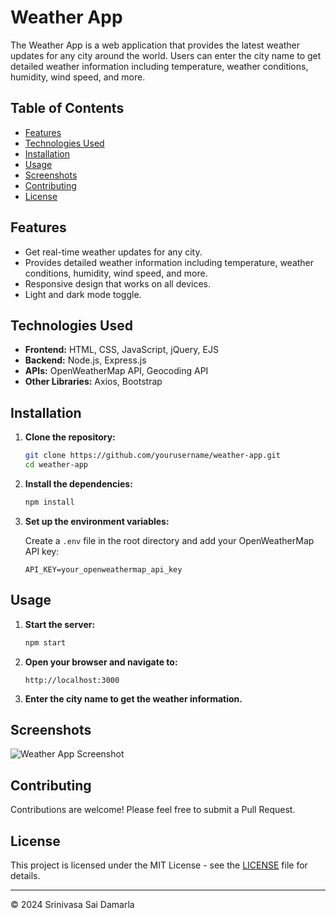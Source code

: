 # Weather App

The Weather App is a web application that provides the latest weather updates for any city around the world. Users can enter the city name to get detailed weather information including temperature, weather conditions, humidity, wind speed, and more.

## Table of Contents

- [Features](#features)
- [Technologies Used](#technologies-used)
- [Installation](#installation)
- [Usage](#usage)
- [Screenshots](#screenshots)
- [Contributing](#contributing)
- [License](#license)

## Features

- Get real-time weather updates for any city.
- Provides detailed weather information including temperature, weather conditions, humidity, wind speed, and more.
- Responsive design that works on all devices.
- Light and dark mode toggle.

## Technologies Used

- **Frontend:** HTML, CSS, JavaScript, jQuery, EJS
- **Backend:** Node.js, Express.js
- **APIs:** OpenWeatherMap API, Geocoding API
- **Other Libraries:** Axios, Bootstrap

## Installation

1. **Clone the repository:**

    ```bash
    git clone https://github.com/yourusername/weather-app.git
    cd weather-app
    ```

2. **Install the dependencies:**

    ```bash
    npm install
    ```

3. **Set up the environment variables:**

    Create a `.env` file in the root directory and add your OpenWeatherMap API key:

    ```
    API_KEY=your_openweathermap_api_key
    ```

## Usage

1. **Start the server:**

    ```bash
    npm start
    ```

2. **Open your browser and navigate to:**

    ```
    http://localhost:3000
    ```

3. **Enter the city name to get the weather information.**

## Screenshots

![Weather App Screenshot](screenshot.png)

## Contributing

Contributions are welcome! Please feel free to submit a Pull Request.

## License

This project is licensed under the MIT License - see the [LICENSE](LICENSE) file for details.

---

© 2024 Srinivasa Sai Damarla
